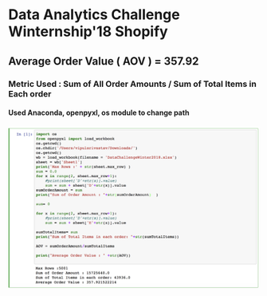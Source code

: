 # Data Analytics Challenge Winternship'18 Shopify
## Average Order Value ( AOV ) = 357.92
### Metric Used : Sum of All Order Amounts / Sum of Total Items in Each order
#### Used Anaconda, openpyxl, os module to change path

![Screenshot software](https://github.com/credo92/Data-Analytics-Shopify-Winter-18-/blob/master/Data-Analytics-Shopify.png "screenshot software")
